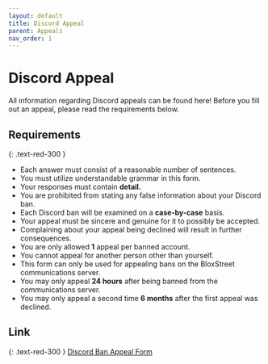 ```yaml
---
layout: default
title: Discord Appeal
parent: Appeals
nav_order: 1
---
```


# Discord Appeal 
All information regarding Discord appeals can be found here! Before you fill out an appeal, please read the requirements below. 

## Requirements 
{: .text-red-300 }
- Each answer must consist of a reasonable number of sentences.
- You must utilize understandable grammar in this form.
- Your responses must contain **detail.**
- You are prohibited from stating any false information about your Discord ban. 
- Each Discord ban will be examined on a **case-by-case** basis. 
- Your appeal must be sincere and genuine for it to possibly be accepted.
- Complaining about your appeal being declined will result in further consequences.
- You are only allowed **1** appeal per banned account.
- You cannot appeal for another person other than yourself.
- This form can only be used for appealing bans on the BloxStreet communications server.
- You may only appeal **24 hours** after being banned from the communications server.
- You may only appeal a second time **6 months** after the first appeal was declined.

## Link 
{: .text-red-300 }
[Discord Ban Appeal Form](https://docs.google.com/forms/d/e/1FAIpQLSf2dKMKHNUG3angw5hkBjJ-50IKcRDHsKtluTSpTE2qgiSgUg/viewform)
